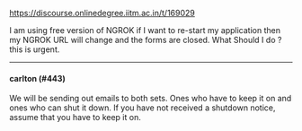https://discourse.onlinedegree.iitm.ac.in/t/169029

I am using free version of NGROK if I want to re-start my application then my NGROK URL  will change and the forms are closed. What Should I do ? this is urgent.</p><hr>

<h4>carlton (#443)</h4>
<p>We will be sending out emails to both sets. Ones who have to keep it on and ones who can shut it down. If you have not received a shutdown notice, assume that you have to keep it on.